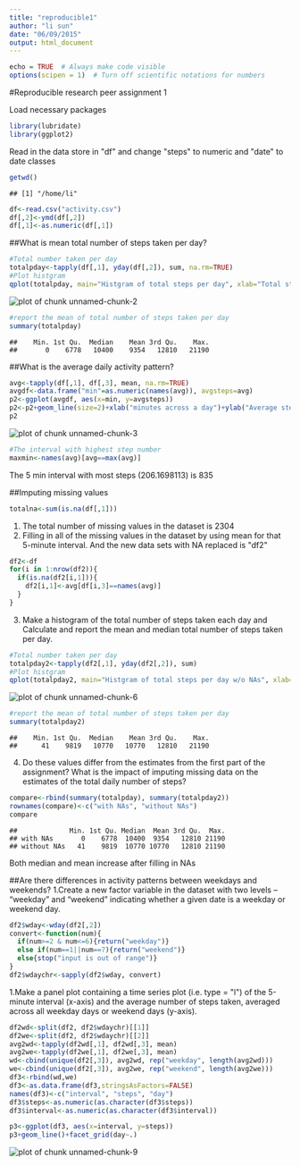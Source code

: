 ```yaml
---
title: "reproducible1"
author: "li sun"
date: "06/09/2015"
output: html_document
---
```



```r
echo = TRUE  # Always make code visible
options(scipen = 1)  # Turn off scientific notations for numbers
```



#Reproducible research peer assignment 1

Load necessary packages

```r
library(lubridate)
library(ggplot2)
```


Read in the data store in "df" and change "steps" to numeric and "date" to date classes

```r
getwd()
```

```
## [1] "/home/li"
```

```r
df<-read.csv("activity.csv")
df[,2]<-ymd(df[,2])
df[,1]<-as.numeric(df[,1])
```

##What is mean total number of steps taken per day?

```r
#Total number taken per day
totalpday<-tapply(df[,1], yday(df[,2]), sum, na.rm=TRUE)
#Plot histgram
qplot(totalpday, main="Histgram of total steps per day", xlab="Total steps per day", ylab="count of days", fill=cut(totalpday,6))
```

![plot of chunk unnamed-chunk-2](figure/unnamed-chunk-2-1.png) 

```r
#report the mean of total number of steps taken per day
summary(totalpday)
```

```
##    Min. 1st Qu.  Median    Mean 3rd Qu.    Max. 
##       0    6778   10400    9354   12810   21190
```


##What is the average daily activity pattern?

```r
avg<-tapply(df[,1], df[,3], mean, na.rm=TRUE)
avgdf<-data.frame("min"=as.numeric(names(avg)), avgsteps=avg)
p2<-ggplot(avgdf, aes(x=min, y=avgsteps))
p2<-p2+geom_line(size=2)+xlab("minutes across a day")+ylab("Average steps taken during each 5 min interval")+ggtitle("Average 5 minutes steps")+theme(axis.text=element_text(size=12),axis.title=element_text(size=18,face="bold"), title=element_text(size=22,face="bold", colour="red"))
p2
```

![plot of chunk unnamed-chunk-3](figure/unnamed-chunk-3-1.png) 

```r
#The interval with highest step number
maxmin<-names(avg)[avg==max(avg)]
```
The 5 min interval with most steps (206.1698113) is 835


##Imputing missing values

```r
totalna<-sum(is.na(df[,1]))
```

1. The total number of missing values in the dataset is 2304
2. Filling in all of the missing values in the dataset by using mean for that 5-minute interval. And the new data sets with NA replaced is "df2"

```r
df2<-df
for(i in 1:nrow(df2)){
  if(is.na(df2[i,1])){
    df2[i,1]<-avg[df[i,3]==names(avg)]
  }
}
```
3. Make a histogram of the total number of steps taken each day and Calculate and report the mean and median total number of steps taken per day. 

```r
#Total number taken per day
totalpday2<-tapply(df2[,1], yday(df2[,2]), sum)
#Plot histgram
qplot(totalpday2, main="Histgram of total steps per day w/o NAs", xlab="Total steps per day", ylab="count of days", fill=cut(totalpday2,6))
```

![plot of chunk unnamed-chunk-6](figure/unnamed-chunk-6-1.png) 

```r
#report the mean of total number of steps taken per day
summary(totalpday2)
```

```
##    Min. 1st Qu.  Median    Mean 3rd Qu.    Max. 
##      41    9819   10770   10770   12810   21190
```
4. Do these values differ from the estimates from the first part of the assignment? What is the impact of imputing missing data on the estimates of the total daily number of steps?

```r
compare<-rbind(summary(totalpday), summary(totalpday2))
rownames(compare)<-c("with NAs", "without NAs")
compare
```

```
##             Min. 1st Qu. Median  Mean 3rd Qu.  Max.
## with NAs       0    6778  10400  9354   12810 21190
## without NAs   41    9819  10770 10770   12810 21190
```
Both median and mean increase after filling in NAs

##Are there differences in activity patterns between weekdays and weekends?
1.Create a new factor variable in the dataset with two levels – “weekday” and “weekend” indicating whether a given date is a weekday or weekend day.

```r
df2$wday<-wday(df2[,2])
convert<-function(num){
  if(num>=2 & num<=6){return("weekday")}
  else if(num==1||num==7){return("weekend")}
  else{stop("input is out of range")}
}
df2$wdaychr<-sapply(df2$wday, convert)
```
1.Make a panel plot containing a time series plot (i.e. type = "l") of the 5-minute interval (x-axis) and the average number of steps taken, averaged across all weekday days or weekend days (y-axis). 

```r
df2wd<-split(df2, df2$wdaychr)[[1]]
df2we<-split(df2, df2$wdaychr)[[2]]
avg2wd<-tapply(df2wd[,1], df2wd[,3], mean)
avg2we<-tapply(df2we[,1], df2we[,3], mean)
wd<-cbind(unique(df2[,3]), avg2wd, rep("weekday", length(avg2wd)))
we<-cbind(unique(df2[,3]), avg2we, rep("weekend", length(avg2we)))
df3<-rbind(wd,we)
df3<-as.data.frame(df3,stringsAsFactors=FALSE)
names(df3)<-c("interval", "steps", "day")
df3$steps<-as.numeric(as.character(df3$steps))
df3$interval<-as.numeric(as.character(df3$interval))

p3<-ggplot(df3, aes(x=interval, y=steps))
p3+geom_line()+facet_grid(day~.)
```

![plot of chunk unnamed-chunk-9](figure/unnamed-chunk-9-1.png) 

